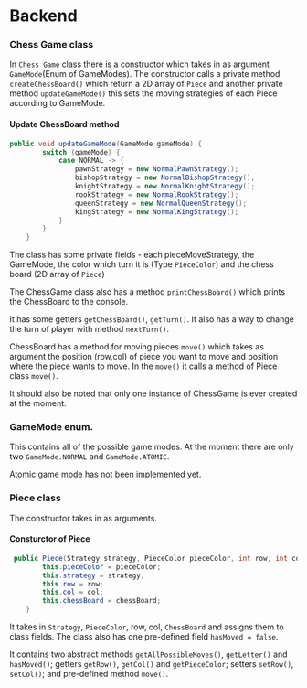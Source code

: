# Backend
### Chess Game class
In ``Chess Game`` class there is a constructor which takes in as argument ``GameMode``(Enum of GameModes).
The constructor calls a private method ``createChessBoard()`` which return a 2D array of ``Piece`` and another private method
``updateGameMode()`` this sets the moving strategies of each Piece according to GameMode.
#### Update ChessBoard method
```java
public void updateGameMode(GameMode gameMode) {
        switch (gameMode) {
            case NORMAL -> {
                pawnStrategy = new NormalPawnStrategy();
                bishopStrategy = new NormalBishopStrategy();
                knightStrategy = new NormalKnightStrategy();
                rookStrategy = new NormalRookStrategy();
                queenStrategy = new NormalQueenStrategy();
                kingStrategy = new NormalKingStrategy();
            }
        }
    }
```

The class has some private fields - each pieceMoveStrategy, the GameMode, the color which turn it is (Type ``PieceColor``) and the chess board (2D array of ``Piece``)

The ChessGame class also has a method ``printChessBoard()`` which prints the ChessBoard to the console.

It has some getters ``getChessBoard()``, ``getTurn()``. It also has a way to change the turn of player with method ``nextTurn()``.

ChessBoard has a method for moving pieces ``move()`` which takes as argument the position (row,col) of piece you want to move and position where the piece wants to move.
In the ``move()`` it calls a method of Piece class ``move()``.

It should also be noted that only one instance of ChessGame is ever created at the moment.


### GameMode enum.
This contains all of the possible game modes. At the moment there are only two ``GameMode.NORMAL`` and ``GameMode.ATOMIC``.

Atomic game mode has not been implemented yet.

### Piece class
The constructor takes in as arguments. 

#### Consturctor of Piece
```java
 public Piece(Strategy strategy, PieceColor pieceColor, int row, int col, ChessBoard chessBoard) {
        this.pieceColor = pieceColor;
        this.strategy = strategy;
        this.row = row;
        this.col = col;
        this.chessBoard = chessBoard;
    }
```
It takes in ``Strategy``, ``PieceColor``, row, col, ``ChessBoard`` and assigns them to class fields. The class also has one pre-defined field ``hasMoved = false``.

It contains two abstract methods ``getAllPossibleMoves()``, ``getLetter()`` and ``hasMoved()``; 
getters ``getRow()``, ``getCol()`` and ``getPieceColor``; setters ``setRow()``, ``setCol()``; and pre-defined method ``move()``.



